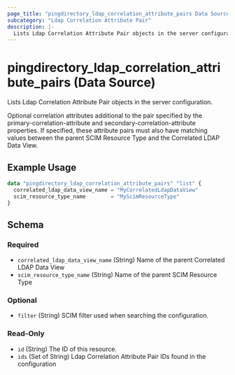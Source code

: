 ```yaml
---
page_title: "pingdirectory_ldap_correlation_attribute_pairs Data Source - terraform-provider-pingdirectory"
subcategory: "Ldap Correlation Attribute Pair"
description: |-
  Lists Ldap Correlation Attribute Pair objects in the server configuration.
---
```


# pingdirectory_ldap_correlation_attribute_pairs (Data Source)

Lists Ldap Correlation Attribute Pair objects in the server configuration.

Optional correlation attributes additional to the pair specified by the primary-correlation-attribute and secondary-correlation-attribute properties. If specified, these attribute pairs must also have matching values between the parent SCIM Resource Type and the Correlated LDAP Data View.

## Example Usage

```terraform
data "pingdirectory_ldap_correlation_attribute_pairs" "list" {
  correlated_ldap_data_view_name = "MyCorrelatedLdapDataView"
  scim_resource_type_name        = "MyScimResourceType"
}
```

<!-- schema generated by tfplugindocs -->
## Schema

### Required

- `correlated_ldap_data_view_name` (String) Name of the parent Correlated LDAP Data View
- `scim_resource_type_name` (String) Name of the parent SCIM Resource Type

### Optional

- `filter` (String) SCIM filter used when searching the configuration.

### Read-Only

- `id` (String) The ID of this resource.
- `ids` (Set of String) Ldap Correlation Attribute Pair IDs found in the configuration

